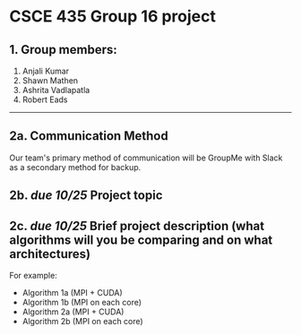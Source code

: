 # CSCE 435 Group 16 project

## 1. Group members:
1. Anjali Kumar
2. Shawn Mathen
3. Ashrita Vadlapatla
4. Robert Eads

---
## 2a. Communication Method
Our team's primary method of communication will be GroupMe with Slack as a secondary method for backup. 

## 2b. _due 10/25_ Project topic

## 2c. _due 10/25_ Brief project description (what algorithms will you be comparing and on what architectures)

For example:
- Algorithm 1a (MPI + CUDA)
- Algorithm 1b (MPI on each core)
- Algorithm 2a (MPI + CUDA)
- Algorithm 2b (MPI on each core)
